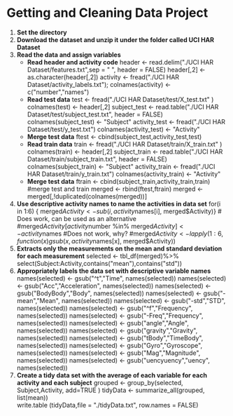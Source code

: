 # Getting and Cleaning Data Project
1. **Set the directory**
2. **Download the dataset and unzip it under the folder called UCI HAR Dataset**
3. **Read the data and assign variables**
    * **Read header and activity code**
header <- read.delim("./UCI HAR Dataset/features.txt",sep = " ", header = FALSE)
header[,2] <- as.character(header[,2])
activity <- fread("./UCI HAR Dataset/activity_labels.txt"); colnames(activity) <- c("number","names")
    * **Read test data**
test <- fread("./UCI HAR Dataset/test/X_test.txt" )
colnames(test) <- header[,2]
subject_test <- read.table("./UCI HAR Dataset/test/subject_test.txt", header = FALSE)
colnames(subject_test) <- "Subject"
activity_test <- fread("./UCI HAR Dataset/test/y_test.txt")
colnames(activity_test) <- "Activity"
    * **Merge test data**
ftest <- cbind(subject_test,activity_test,test)
    * **Read train data**
train <- fread("./UCI HAR Dataset/train/X_train.txt" )
colnames(train) <- header[,2]
subject_train <- read.table("./UCI HAR Dataset/train/subject_train.txt", header = FALSE)
colnames(subject_train) <- "Subject"
activity_train <- fread("./UCI HAR Dataset/train/y_train.txt")
colnames(activity_train) <- "Activity"
    * **Merge test data**
ftrain <- cbind(subject_train,activity_train,train)
#merge test and train
merged <- rbind(ftest,ftrain)
merged <- merged[,!duplicated(colnames(merged))]
4. **Use descriptive activity names to name the activities in data set** 
for(i in 1:6) { merged$Activity <-  sub(i,activity$names[i], merged$Activity)}
        # Does work, can be used as an alternative    #merged$Activity[activity$number %in% merged$Activity] <- activity$names
        #Does not work, why?    #merged$Activity <- lapply(1:6, function(x) gsub(x,activity$names[x], merged$Activity))
5. **Extracts only the measurements on the mean and standard deviation for each measurement**
selected <- tbl_df(merged)%>% select(Subject:Activity,contains("mean"),contains("std"))
6. **Appropriately labels the data set with descriptive variable names**
names(selected) <-  gsub("^t","Time", names(selected))
names(selected) <-  gsub("Acc","Acceleration", names(selected))
names(selected) <-  gsub("BodyBody","Body", names(selected))
names(selected) <-  gsub("-mean","Mean", names(selected))
names(selected) <-  gsub("-std","STD", names(selected))
names(selected) <-  gsub("^f","Frequency", names(selected))
names(selected) <-  gsub("-Freq","Frequency", names(selected))
names(selected) <-  gsub("angle","Angle", names(selected))
names(selected) <-  gsub("gravity","Gravity", names(selected))
names(selected) <-  gsub("tBody","TimeBody", names(selected))
names(selected) <-  gsub("Gyro","Gyroscope", names(selected))
names(selected) <-  gsub("Mag","Magnitude", names(selected))
names(selected) <-  gsub("uencyuency","uency", names(selected))
7. **Create a tidy data set with the average of each variable for each activity and each subject**
grouped <- group_by(selected, Subject,Activity, add=TRUE ) 
tidyData <- summarize_all(grouped, list(mean))       
write.table (tidyData,file = "./tidyData.txt", row.names = FALSE)
